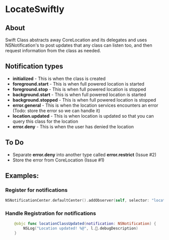# LocateSwiftly
## About
Swift Class abstracts away CoreLocation and its delegates and uses NSNotification's to post updates that any class can listen too, and then request information from the class as needed.

## Notification types
* **initialized** - This is when the class is created
* **foreground.start** - This is when full powered location is started
* **foreground.stop** - This is when full powered location is stopped
* **background.start** - This is when full powered location is started
* **background.stopped** - This is when full powered location is stopped
* **error.general** - This is when the location services encounters an error (Todo: store the error so we can handle it)
* **location.updated** - This is when location is updated so that you can query this class for the location
* **error.deny** - This is when the user has denied the location

## To Do
* Separate **error.deny** into another type called **error.restrict** (Issue #2)
* Store the error from CoreLocation (Issue #1)

## Examples:
### Register for notifications
```swift
NSNotificationCenter.defaultCenter().addObserver(self, selector: "locationClassUpdated:", name: "location.updated", object: nil)
```
### Handle Registration for notifications
```swift
    @objc func locationClassUpdated(notification: NSNotification) {
        NSLog("Location updated! %@", l.📌.debugDescription)
    }
```
